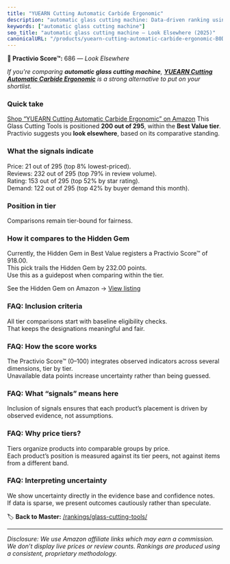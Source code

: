 ```yaml
---
title: "YUEARN Cutting Automatic Carbide Ergonomic"
description: "automatic glass cutting machine: Data-driven ranking using the Practivio Score™. Positioned by quality, value, demand, findability, momentum."
keywords: ["automatic glass cutting machine"]
seo_title: "automatic glass cutting machine — Look Elsewhere (2025)"
canonicalURL: "/products/yuearn-cutting-automatic-carbide-ergonomic-B0DWRRKYRH/"
---
```


**🚫 Practivio Score™:** 686 — _Look Elsewhere_


*If you're comparing **automatic glass cutting machine**, **[YUEARN Cutting Automatic Carbide Ergonomic](https://www.amazon.com/dp/B0DWRRKYRH?tag=practivio-20)** is a strong alternative to put on your shortlist.*
### Quick take
[Shop “YUEARN Cutting Automatic Carbide Ergonomic” on Amazon](https://www.amazon.com/dp/B0DWRRKYRH?tag=practivio-20)
This Glass Cutting Tools is positioned **200 out of 295**, within the **Best Value tier**.  
Practivio suggests you **look elsewhere**, based on its comparative standing.

### What the signals indicate
Price: 21 out of 295 (top 8% lowest-priced).  
Reviews: 232 out of 295 (top 79% in review volume).  
Rating: 153 out of 295 (top 52% by star rating).  
Demand: 122 out of 295 (top 42% by buyer demand this month).

### Position in tier
Comparisons remain tier-bound for fairness.

### How it compares to the Hidden Gem
Currently, the Hidden Gem in Best Value registers a Practivio Score™ of 918.00.  
This pick trails the Hidden Gem by 232.00 points.  
Use this as a guidepost when comparing within the tier.  

See the Hidden Gem on Amazon → [View listing](https://www.amazon.com/dp/B073JCMTW2?tag=practivio-20)

### FAQ: Inclusion criteria
All tier comparisons start with baseline eligibility checks.  
That keeps the designations meaningful and fair.

### FAQ: How the score works
The Practivio Score™ (0–100) integrates observed indicators across several dimensions, tier by tier.  
Unavailable data points increase uncertainty rather than being guessed.

### FAQ: What “signals” means here
Inclusion of signals ensures that each product’s placement is driven by observed evidence, not assumptions.

### FAQ: Why price tiers?
Tiers organize products into comparable groups by price.  
Each product’s position is measured against its tier peers, not against items from a different band.

### FAQ: Interpreting uncertainty
We show uncertainty directly in the evidence base and confidence notes.  
If data is sparse, we present outcomes cautiously rather than speculate.


🏷️ **Back to Master:** [/rankings/glass-cutting-tools/](/rankings/glass-cutting-tools/)

---
_Disclosure: We use Amazon affiliate links which may earn a commission. We don’t display live prices or review counts. Rankings are produced using a consistent, proprietary methodology._
